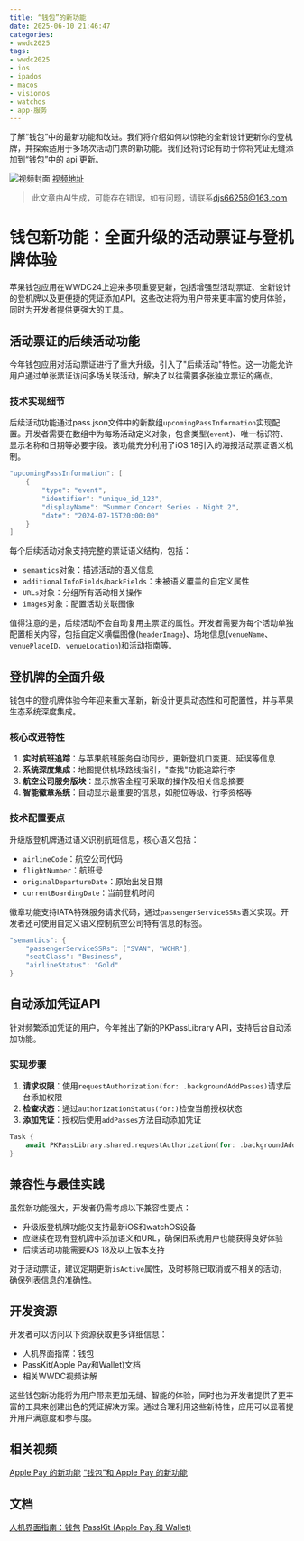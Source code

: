 ```yaml
---
title: “钱包”的新功能
date: 2025-06-10 21:46:47
categories:
- wwdc2025
tags:
- wwdc2025
- ios
- ipados
- macos
- visionos
- watchos
- app-服务
---
```

了解“钱包”中的最新功能和改进。我们将介绍如何以惊艳的全新设计更新你的登机牌，并探索适用于多场次活动门票的新功能。我们还将讨论有助于你将凭证无缝添加到“钱包”中的 api 更新。
<!--more-->

![视频封面](https://devimages-cdn.apple.com/wwdc-services/images/3055294D-836B-4513-B7B0-0BC5666246B0/9874/9874_wide_250x141_2x.jpg)
[视频地址](https://developer.apple.com/cn/videos/play/wwdc2025/202/)
> 此文章由AI生成，可能存在错误，如有问题，请联系[djs66256@163.com](djs66256@163.com)

# 钱包新功能：全面升级的活动票证与登机牌体验

苹果钱包应用在WWDC24上迎来多项重要更新，包括增强型活动票证、全新设计的登机牌以及更便捷的凭证添加API。这些改进将为用户带来更丰富的使用体验，同时为开发者提供更强大的工具。

## 活动票证的后续活动功能

今年钱包应用对活动票证进行了重大升级，引入了"后续活动"特性。这一功能允许用户通过单张票证访问多场关联活动，解决了以往需要多张独立票证的痛点。

### 技术实现细节

后续活动功能通过pass.json文件中的新数组`upcomingPassInformation`实现配置。开发者需要在数组中为每场活动定义对象，包含类型(`event`)、唯一标识符、显示名称和日期等必要字段。该功能充分利用了iOS 18引入的海报活动票证语义机制。

```swift
"upcomingPassInformation": [
    {
        "type": "event",
        "identifier": "unique_id_123",
        "displayName": "Summer Concert Series - Night 2",
        "date": "2024-07-15T20:00:00"
    }
]
```

每个后续活动对象支持完整的票证语义结构，包括：
- `semantics`对象：描述活动的语义信息
- `additionalInfoFields`/`backFields`：未被语义覆盖的自定义属性
- `URLs`对象：分组所有活动相关操作
- `images`对象：配置活动关联图像

值得注意的是，后续活动不会自动复用主票证的属性。开发者需要为每个活动单独配置相关内容，包括自定义横幅图像(`headerImage`)、场地信息(`venueName`、`venuePlaceID`、`venueLocation`)和活动指南等。

## 登机牌的全面升级

钱包中的登机牌体验今年迎来重大革新，新设计更具动态性和可配置性，并与苹果生态系统深度集成。

### 核心改进特性

1. **实时航班追踪**：与苹果航班服务自动同步，更新登机口变更、延误等信息
2. **系统深度集成**：地图提供机场路线指引，"查找"功能追踪行李
3. **航空公司服务版块**：显示旅客全程可采取的操作及相关信息摘要
4. **智能徽章系统**：自动显示最重要的信息，如舱位等级、行李资格等

### 技术配置要点

升级版登机牌通过语义识别航班信息，核心语义包括：
- `airlineCode`：航空公司代码
- `flightNumber`：航班号
- `originalDepartureDate`：原始出发日期
- `currentBoardingDate`：当前登机时间

徽章功能支持IATA特殊服务请求代码，通过`passengerServiceSSRs`语义实现。开发者还可使用自定义语义控制航空公司特有信息的标签。

```swift
"semantics": {
    "passengerServiceSSRs": ["SVAN", "WCHR"],
    "seatClass": "Business",
    "airlineStatus": "Gold"
}
```

## 自动添加凭证API

针对频繁添加凭证的用户，今年推出了新的PKPassLibrary API，支持后台自动添加功能。

### 实现步骤

1. **请求权限**：使用`requestAuthorization(for: .backgroundAddPasses)`请求后台添加权限
2. **检查状态**：通过`authorizationStatus(for:)`检查当前授权状态
3. **添加凭证**：授权后使用`addPasses`方法自动添加凭证

```swift
Task {
    await PKPassLibrary.shared.requestAuthorization(for: .backgroundAddPasses)
}
```

## 兼容性与最佳实践

虽然新功能强大，开发者仍需考虑以下兼容性要点：
- 升级版登机牌功能仅支持最新iOS和watchOS设备
- 应继续在现有登机牌中添加语义和URL，确保旧系统用户也能获得良好体验
- 后续活动功能需要iOS 18及以上版本支持

对于活动票证，建议定期更新`isActive`属性，及时移除已取消或不相关的活动，确保列表信息的准确性。

## 开发资源

开发者可以访问以下资源获取更多详细信息：
- 人机界面指南：钱包
- PassKit(Apple Pay和Wallet)文档
- 相关WWDC视频讲解

这些钱包新功能将为用户带来更加无缝、智能的体验，同时也为开发者提供了更丰富的工具来创建出色的凭证解决方案。通过合理利用这些新特性，应用可以显著提升用户满意度和参与度。

## 相关视频

[Apple Pay 的新功能](https://developer.apple.com/videos/play/wwdc2025/201)
[“钱包”和 Apple Pay 的新功能](https://developer.apple.com/videos/play/wwdc2024/10108)

## 文档

[人机界面指南：钱包](https://developer.apple.com/design/human-interface-guidelines/wallet)
[PassKit (Apple Pay 和 Wallet)](https://developer.apple.com/documentation/PassKit)

